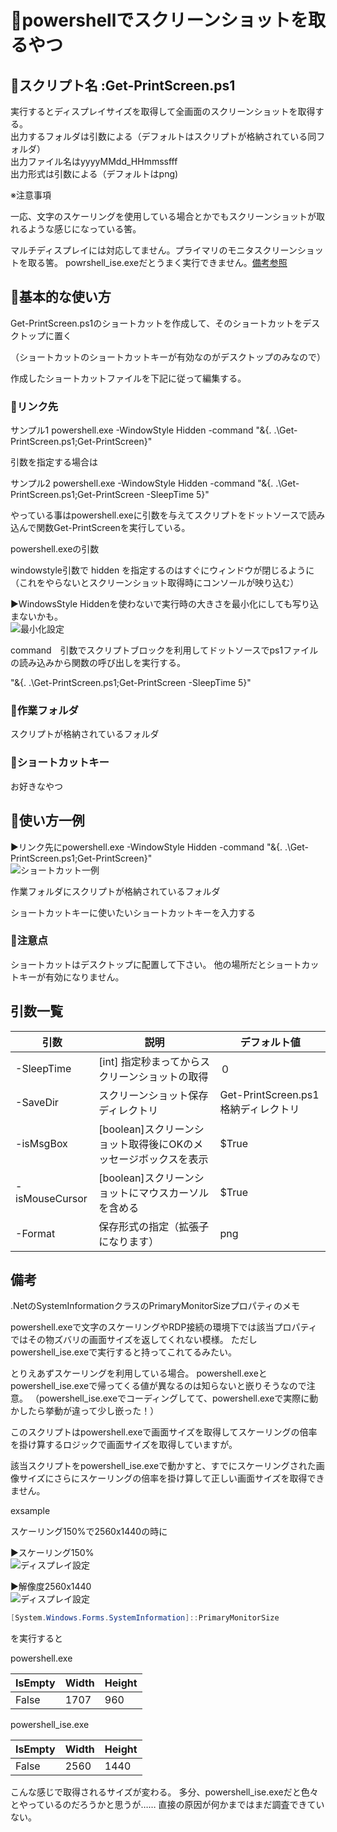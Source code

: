 ﻿# 💎powershellでスクリーンショットを取るやつ

## 💎スクリプト名 :Get-PrintScreen.ps1

実行するとディスプレイサイズを取得して全画面のスクリーンショットを取得する。  
出力するフォルダは引数による（デフォルトはスクリプトが格納されている同フォルダ）  
出力ファイル名はyyyyMMdd_HHmmssfff  
出力形式は引数による（デフォルトはpng)  

※注意事項

一応、文字のスケーリングを使用している場合とかでもスクリーンショットが取れるような感じになっている筈。

マルチディスプレイには対応してません。プライマリのモニタスクリーンショットを取る筈。
powrshell_ise.exeだとうまく実行できません。[備考参照](#備考)

## 💎基本的な使い方

Get-PrintScreen.ps1のショートカットを作成して、そのショートカットをデスクトップに置く

（ショートカットのショートカットキーが有効なのがデスクトップのみなので）

作成したショートカットファイルを下記に従って編集する。

### 💎リンク先

サンプル1
powershell.exe -WindowStyle Hidden -command "&{. .\Get-PrintScreen.ps1;Get-PrintScreen}"

引数を指定する場合は

サンプル2
powershell.exe -WindowStyle Hidden -command "&{. .\Get-PrintScreen.ps1;Get-PrintScreen -SleepTime 5}"

やっている事はpowershell.exeに引数を与えてスクリプトをドットソースで読み込んで関数Get-PrintScreenを実行している。

powershell.exeの引数

windowstyle引数で hidden を指定するのはすぐにウィンドウが閉じるように（これをやらないとスクリーンショット取得時にコンソールが映り込む）

▶WindowsStyle Hiddenを使わないで実行時の大きさを最小化にしても写り込まないかも。  
![最小化設定](image/ps.minimization.png)

command　引数でスクリプトブロックを利用してドットソースでps1ファイルの読み込みから関数の呼び出しを実行する。

"&{. .\Get-PrintScreen.ps1;Get-PrintScreen -SleepTime 5}"

### 💎作業フォルダ

スクリプトが格納されているフォルダ

### 💎ショートカットキー

お好きなやつ

## 💎使い方一例

▶リンク先にpowershell.exe -WindowStyle Hidden -command "&{. .\Get-PrintScreen.ps1;Get-PrintScreen}"  
![ショートカット一例](image/ps.shortcut.png)  

作業フォルダにスクリプトが格納されているフォルダ

ショートカットキーに使いたいショートカットキーを入力する

### 💎注意点

ショートカットはデスクトップに配置して下さい。
他の場所だとショートカットキーが有効になりません。

## 引数一覧

| 引数             | 説明                                    | デフォルト値                      |
|----------------|---------------------------------------|-----------------------------|
| -SleepTime     | [int] 指定秒まってからスクリーンショットの取得            | ０                           |
| -SaveDir       | スクリーンショット保存ディレクトリ                     | Get-PrintScreen.ps1格納ディレクトリ |
| -isMsgBox      | [boolean]スクリーンショット取得後にOKのメッセージボックスを表示 | $True                       |
| -isMouseCursor | [boolean]スクリーンショットにマウスカーソルを含める        | $True                       |
| -Format        | 保存形式の指定（拡張子になります）                     | png                         |

## 備考

.NetのSystemInformationクラスのPrimaryMonitorSizeプロパティのメモ

powershell.exeで文字のスケーリングやRDP接続の環境下では該当プロパティではその物ズバリの画面サイズを返してくれない模様。
ただしpowershell_ise.exeで実行すると持ってこれてるみたい。

とりえあずスケーリングを利用している場合。
powershell.exeとpowershell_ise.exeで帰ってくる値が異なるのは知らないと嵌りそうなので注意。
（powershell_ise.exeでコーディングしてて、powershell.exeで実際に動かしたら挙動が違って少し嵌った！）

このスクリプトはpowershell.exeで画面サイズを取得してスケーリングの倍率を掛け算するロジックで画面サイズを取得していますが。

該当スクリプトをpowershell_ise.exeで動かすと、すでにスケーリングされた画像サイズにさらにスケーリングの倍率を掛け算して正しい画面サイズを取得できません。

exsample

スケーリング150%で2560x1440の時に

▶スケーリング150%  
![ディスプレイ設定](image/ps.display.001.png)

▶解像度2560x1440  
![ディスプレイ設定](image/ps.display.002.png)

```powershell
[System.Windows.Forms.SystemInformation]::PrimaryMonitorSize
```

を実行すると

powershell.exe

| IsEmpty | Width | Height |
|---------|-------|--------|
| False   | 1707  | 960    |

powershell_ise.exe

| IsEmpty | Width | Height |
|---------|-------|--------|
| False   | 2560  | 1440   |

こんな感じで取得されるサイズが変わる。
多分、powershell_ise.exeだと色々とやっているのだろうかと思うが……
直接の原因が何かまではまだ調査できていない。
